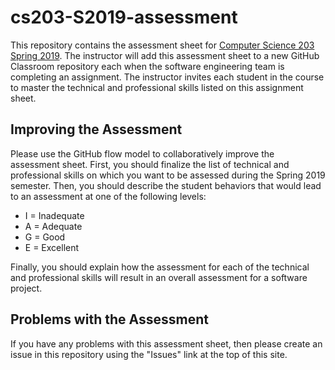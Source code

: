 # cs203-S2019-assessment

This repository contains the assessment sheet for [Computer Science 203 Spring
2019](https://www.gregorykapfhammer.com/teaching/cs203S2019/). The instructor
will add this assessment sheet to a new GitHub Classroom repository each when
the software engineering team is completing an assignment. The instructor
invites each student in the course to master the technical and professional
skills listed on this assignment sheet.

## Improving the Assessment

Please use the GitHub flow model to collaboratively improve the assessment
sheet. First, you should finalize the list of technical and professional skills
on which you want to be assessed during the Spring 2019 semester. Then, you
should describe the student behaviors that would lead to an assessment at one of
the following levels:

* I = Inadequate
* A = Adequate
* G = Good
* E = Excellent

Finally, you should explain how the assessment for each of the technical and
professional skills will result in an overall assessment for a software project.

## Problems with the Assessment

If you have any problems with this assessment sheet, then please create an
issue in this repository using the "Issues" link at the top of this site.
